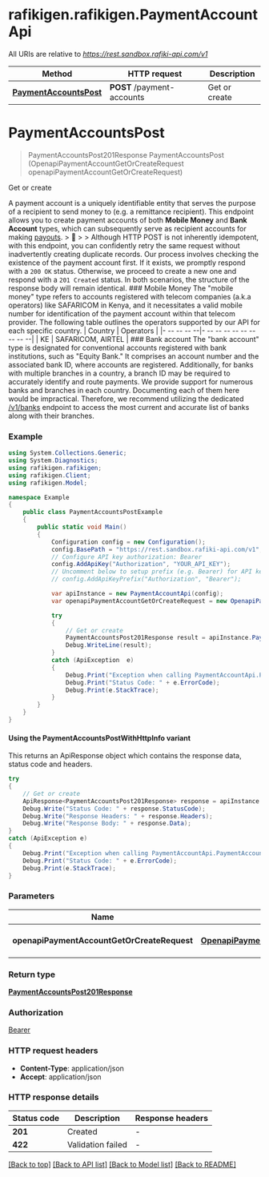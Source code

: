 # rafikigen.rafikigen.PaymentAccountApi

All URIs are relative to *https://rest.sandbox.rafiki-api.com/v1*

| Method | HTTP request | Description |
|--------|--------------|-------------|
| [**PaymentAccountsPost**](PaymentAccountApi.md#paymentaccountspost) | **POST** /payment-accounts | Get or create |

<a id="paymentaccountspost"></a>
# **PaymentAccountsPost**
> PaymentAccountsPost201Response PaymentAccountsPost (OpenapiPaymentAccountGetOrCreateRequest openapiPaymentAccountGetOrCreateRequest)

Get or create

A payment account is a uniquely identifiable entity that serves the purpose of a recipient to send money to (e.g. a remittance recipient).  This endpoint allows you to create payment accounts of both **Mobile Money** and **Bank Account** types, which can subsequently serve as recipient accounts for making [payouts](post_payouts).  > 💁 > > Although HTTP POST is not inherently idempotent, with this endpoint, you can confidently retry the same request without inadvertently creating duplicate records. Our process involves checking the existence of the payment account first. If it exists, we promptly respond with a `200 OK` status. Otherwise, we proceed to create a new one and respond with a `201 Created` status. In both scenarios, the structure of the response body will remain identical.  ### Mobile Money  The \"mobile money\" type refers to accounts registered with telecom companies (a.k.a operators) like SAFARICOM in Kenya, and it necessitates a valid mobile number for identification of the payment account within that telecom provider.  The following table outlines the operators supported by our API for each specific country.  | Country | Operators         | |- -- -- -- --|- -- -- -- -- -- -- -- -- --| | KE      | SAFARICOM, AIRTEL |  ### Bank account  The \"bank account\" type is designated for conventional accounts registered with bank institutions, such as \"Equity Bank.\" It comprises an account number and the associated bank ID, where accounts are registered. Additionally, for banks with multiple branches in a country, a branch ID may be required to accurately identify and route payments.  We provide support for numerous banks and branches in each country. Documenting each of them here would be impractical. Therefore, we recommend utilizing the dedicated [/v1/banks](get_banks) endpoint to access the most current and accurate list of banks along with their branches. 

### Example
```csharp
using System.Collections.Generic;
using System.Diagnostics;
using rafikigen.rafikigen;
using rafikigen.Client;
using rafikigen.Model;

namespace Example
{
    public class PaymentAccountsPostExample
    {
        public static void Main()
        {
            Configuration config = new Configuration();
            config.BasePath = "https://rest.sandbox.rafiki-api.com/v1";
            // Configure API key authorization: Bearer
            config.AddApiKey("Authorization", "YOUR_API_KEY");
            // Uncomment below to setup prefix (e.g. Bearer) for API key, if needed
            // config.AddApiKeyPrefix("Authorization", "Bearer");

            var apiInstance = new PaymentAccountApi(config);
            var openapiPaymentAccountGetOrCreateRequest = new OpenapiPaymentAccountGetOrCreateRequest(); // OpenapiPaymentAccountGetOrCreateRequest | The payment account

            try
            {
                // Get or create
                PaymentAccountsPost201Response result = apiInstance.PaymentAccountsPost(openapiPaymentAccountGetOrCreateRequest);
                Debug.WriteLine(result);
            }
            catch (ApiException  e)
            {
                Debug.Print("Exception when calling PaymentAccountApi.PaymentAccountsPost: " + e.Message);
                Debug.Print("Status Code: " + e.ErrorCode);
                Debug.Print(e.StackTrace);
            }
        }
    }
}
```

#### Using the PaymentAccountsPostWithHttpInfo variant
This returns an ApiResponse object which contains the response data, status code and headers.

```csharp
try
{
    // Get or create
    ApiResponse<PaymentAccountsPost201Response> response = apiInstance.PaymentAccountsPostWithHttpInfo(openapiPaymentAccountGetOrCreateRequest);
    Debug.Write("Status Code: " + response.StatusCode);
    Debug.Write("Response Headers: " + response.Headers);
    Debug.Write("Response Body: " + response.Data);
}
catch (ApiException e)
{
    Debug.Print("Exception when calling PaymentAccountApi.PaymentAccountsPostWithHttpInfo: " + e.Message);
    Debug.Print("Status Code: " + e.ErrorCode);
    Debug.Print(e.StackTrace);
}
```

### Parameters

| Name | Type | Description | Notes |
|------|------|-------------|-------|
| **openapiPaymentAccountGetOrCreateRequest** | [**OpenapiPaymentAccountGetOrCreateRequest**](OpenapiPaymentAccountGetOrCreateRequest.md) | The payment account |  |

### Return type

[**PaymentAccountsPost201Response**](PaymentAccountsPost201Response.md)

### Authorization

[Bearer](../README.md#Bearer)

### HTTP request headers

 - **Content-Type**: application/json
 - **Accept**: application/json


### HTTP response details
| Status code | Description | Response headers |
|-------------|-------------|------------------|
| **201** | Created |  -  |
| **422** | Validation failed |  -  |

[[Back to top]](#) [[Back to API list]](../README.md#documentation-for-api-endpoints) [[Back to Model list]](../README.md#documentation-for-models) [[Back to README]](../README.md)

